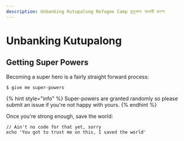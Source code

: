 ```yaml
---
description: Unbanking Kutupalong Refugee Camp কুতুপালং শরণার্থী ক্যাম্প
---
```


# Unbanking Kutupalong

## Getting Super Powers

Becoming a super hero is a fairly straight forward process:

```
$ give me super-powers
```

{% hint style="info" %}
 Super-powers are granted randomly so please submit an issue if you're not happy with yours.
{% endhint %}

Once you're strong enough, save the world:

```
// Ain't no code for that yet, sorry
echo 'You got to trust me on this, I saved the world'
```



